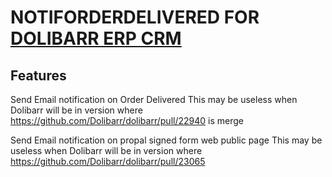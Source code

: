 # NOTIFORDERDELIVERED FOR [DOLIBARR ERP CRM](https://www.dolibarr.org)

## Features

Send Email notification on Order Delivered 
This may be useless when Dolibarr will be in version where https://github.com/Dolibarr/dolibarr/pull/22940 is merge


Send Email notification on propal signed form web public page
This may be useless when Dolibarr will be in version where https://github.com/Dolibarr/dolibarr/pull/23065
